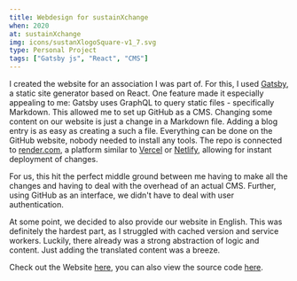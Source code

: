 ```yaml
---
title: Webdesign for sustainXchange
when: 2020
at: sustainXchange
img: icons/sustanXlogoSquare-v1_7.svg
type: Personal Project
tags: ["Gatsby js", "React", "CMS"]
---
```


I created the website for an association I was part of. For this, I used [Gatsby](https://gatsbyjs.com), a static site generator based on React. One feature made it especially appealing to me: Gatsby uses GraphQL to query static files - specifically Markdown. This allowed me to set up GitHub as a CMS. Changing some content on our website is just a change in a Markdown file. Adding a blog entry is as easy as creating a such a file. Everything can be done on the GitHub website, nobody needed to install any tools. The repo is connected to [render.com](https://render.com), a platform similar to [Vercel](https://vercel.com) or [Netlify](https://netlify.com), allowing for instant deployment of changes.

For us, this hit the perfect middle ground between me having to make all the changes and having to deal with the overhead of an actual CMS. Further, using GitHub as an interface, we didn't have to deal with user authentication.

At some point, we decided to also provide our website in English. This was definitely the hardest part, as I struggled with cached version and service workers. Luckily, there already was a strong abstraction of logic and content. Just adding the translated content was a breeze.

Check out the Website [here](https://sustainxchange.org/en/), you can also view the source code [here](https://github.com/jasperanders/sustainxchange-web).